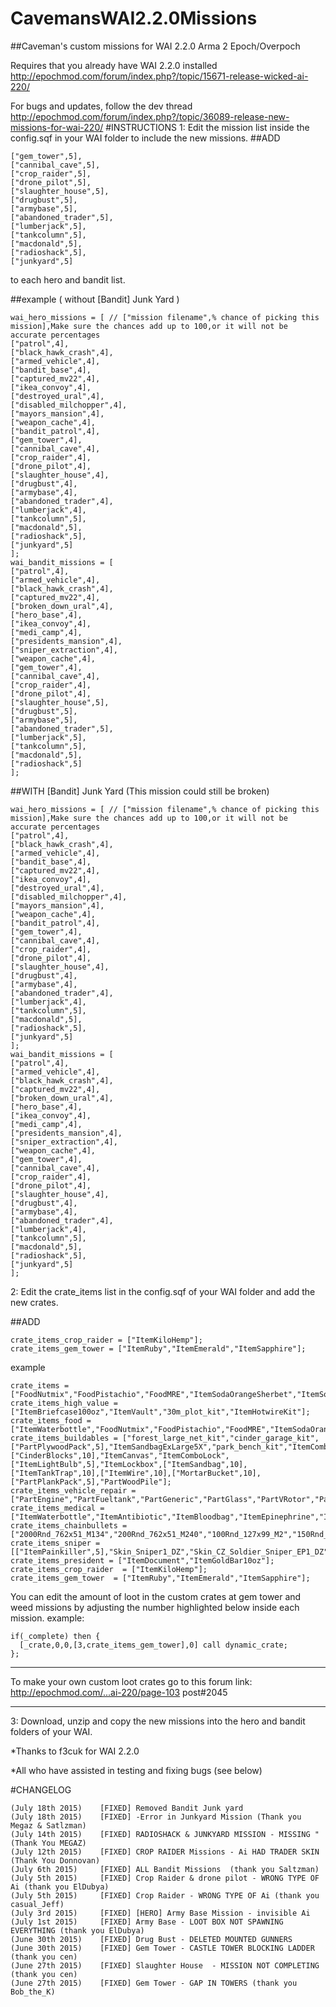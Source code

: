 # CavemansWAI2.2.0Missions
##Caveman's custom missions for WAI 2.2.0 Arma 2 Epoch/Overpoch

Requires that you already have WAI 2.2.0 installed  http://epochmod.com/forum/index.php?/topic/15671-release-wicked-ai-220/

For bugs and updates, follow the dev thread http://epochmod.com/forum/index.php?/topic/36089-release-new-missions-for-wai-220/
#INSTRUCTIONS
1: Edit the mission list inside the config.sqf in your WAI folder to include the new missions.
##ADD
```
["gem_tower",5],
["cannibal_cave",5],
["crop_raider",5],
["drone_pilot",5], 
["slaughter_house",5],
["drugbust",5],
["armybase",5],
["abandoned_trader",5],
["lumberjack",5],
["tankcolumn",5],
["macdonald",5],
["radioshack",5],
["junkyard",5]
```
to each hero and bandit list.

##example ( without [Bandit] Junk Yard )
```
wai_hero_missions = [ // ["mission filename",% chance of picking this mission],Make sure the chances add up to 100,or it will not be accurate percentages
["patrol",4],
["black_hawk_crash",4],
["armed_vehicle",4],
["bandit_base",4],
["captured_mv22",4],
["ikea_convoy",4],
["destroyed_ural",4],
["disabled_milchopper",4],
["mayors_mansion",4],
["weapon_cache",4],
["bandit_patrol",4],
["gem_tower",4],
["cannibal_cave",4],
["crop_raider",4],
["drone_pilot",4], 
["slaughter_house",4],
["drugbust",4],
["armybase",4],
["abandoned_trader",4],
["lumberjack",4],
["tankcolumn",5],
["macdonald",5],
["radioshack",5],
["junkyard",5]
]; 
wai_bandit_missions = [
["patrol",4], 
["armed_vehicle",4], 
["black_hawk_crash",4], 
["captured_mv22",4], 
["broken_down_ural",4], 
["hero_base",4], 
["ikea_convoy",4], 
["medi_camp",4], 
["presidents_mansion",4], 
["sniper_extraction",4], 
["weapon_cache",4],
["gem_tower",4],
["cannibal_cave",4],
["crop_raider",4],
["drone_pilot",4], 
["slaughter_house",5],
["drugbust",5],
["armybase",5],
["abandoned_trader",5],
["lumberjack",5],
["tankcolumn",5],
["macdonald",5],
["radioshack",5]
];
```

##WITH [Bandit] Junk Yard (This mission could still be broken)
```
wai_hero_missions = [ // ["mission filename",% chance of picking this mission],Make sure the chances add up to 100,or it will not be accurate percentages
["patrol",4],
["black_hawk_crash",4],
["armed_vehicle",4],
["bandit_base",4],
["captured_mv22",4],
["ikea_convoy",4],
["destroyed_ural",4],
["disabled_milchopper",4],
["mayors_mansion",4],
["weapon_cache",4],
["bandit_patrol",4],
["gem_tower",4],
["cannibal_cave",4],
["crop_raider",4],
["drone_pilot",4], 
["slaughter_house",4],
["drugbust",4],
["armybase",4],
["abandoned_trader",4],
["lumberjack",4],
["tankcolumn",5],
["macdonald",5],
["radioshack",5],
["junkyard",5]
]; 
wai_bandit_missions = [
["patrol",4], 
["armed_vehicle",4], 
["black_hawk_crash",4], 
["captured_mv22",4], 
["broken_down_ural",4], 
["hero_base",4], 
["ikea_convoy",4], 
["medi_camp",4], 
["presidents_mansion",4], 
["sniper_extraction",4], 
["weapon_cache",4],
["gem_tower",4],
["cannibal_cave",4],
["crop_raider",4],
["drone_pilot",4], 
["slaughter_house",4],
["drugbust",4],
["armybase",4],
["abandoned_trader",4],
["lumberjack",4],
["tankcolumn",5],
["macdonald",5],
["radioshack",5],
["junkyard",5]
];
```

2: Edit the crate_items list in the config.sqf of your WAI folder and add the new crates.

##ADD
```
crate_items_crop_raider = ["ItemKiloHemp"];
crate_items_gem_tower = ["ItemRuby","ItemEmerald","ItemSapphire"];
```

example
```
crate_items = ["FoodNutmix","FoodPistachio","FoodMRE","ItemSodaOrangeSherbet","ItemSodaRbull","ItemSodaR4z0r","ItemSodaMdew","ItemSodaPepsi","ItemBandage","ItemSodaCoke","FoodbaconCooked","FoodCanBakedBeans","FoodCanFrankBeans","FoodCanPasta","FoodCanSardines","FoodchickenCooked","FoodmuttonCooked","FoodrabbitCooked","ItemTroutCooked","ItemTunaCooked","ItemSeaBassCooked","ItemAntibiotic","ItemBloodbag","ItemEpinephrine","ItemHeatPack","ItemMorphine","ItemGoldBar","ItemGoldBar10oz","CinderBlocks","ItemCanvas","ItemComboLock","ItemLightBulb","ItemLockbox","ItemSandbag","ItemTankTrap","ItemWire","MortarBucket","PartEngine","PartFueltank","PartGeneric","PartGlass","PartPlankPack","PartVRotor","PartWheel","PartWoodPile"];
crate_items_high_value = ["ItemBriefcase100oz","ItemVault","30m_plot_kit","ItemHotwireKit"];
crate_items_food = ["ItemWaterbottle","FoodNutmix","FoodPistachio","FoodMRE","ItemSodaOrangeSherbet","ItemSodaRbull","ItemSodaR4z0r","ItemSodaMdew","ItemSodaPepsi","ItemSodaCoke","FoodbaconCooked","FoodCanBakedBeans","FoodCanFrankBeans","FoodCanPasta","FoodCanSardines","FoodchickenCooked","FoodmuttonCooked","FoodrabbitCooked","ItemTroutCooked","ItemTunaCooked","ItemSeaBassCooked"];
crate_items_buildables = ["forest_large_net_kit","cinder_garage_kit",["PartPlywoodPack",5],"ItemSandbagExLarge5X","park_bench_kit","ItemComboLock",["CinderBlocks",10],"ItemCanvas","ItemComboLock",["ItemLightBulb",5],"ItemLockbox",["ItemSandbag",10],["ItemTankTrap",10],["ItemWire",10],["MortarBucket",10],["PartPlankPack",5],"PartWoodPile"];
crate_items_vehicle_repair = ["PartEngine","PartFueltank","PartGeneric","PartGlass","PartVRotor","PartWheel"];
crate_items_medical = ["ItemWaterbottle","ItemAntibiotic","ItemBloodbag","ItemEpinephrine","ItemHeatPack","ItemMorphine","ItemBandage","FoodCanFrankBeans","FoodCanPasta"];
crate_items_chainbullets = ["2000Rnd_762x51_M134","200Rnd_762x51_M240","100Rnd_127x99_M2","150Rnd_127x107_DSHKM"];
crate_items_sniper = [["ItemPainkiller",5],"Skin_Sniper1_DZ","Skin_CZ_Soldier_Sniper_EP1_DZ","Skin_GUE_Soldier_Sniper_DZ"];
crate_items_president = ["ItemDocument","ItemGoldBar10oz"];
crate_items_crop_raider  = ["ItemKiloHemp"];
crate_items_gem_tower  = ["ItemRuby","ItemEmerald","ItemSapphire"];
```

You can edit the amount of loot in the custom crates at gem tower and weed missions by adjusting the number highlighted below inside each mission.
example: 
```
if(_complete) then {
  [_crate,0,0,[3,crate_items_gem_tower],0] call dynamic_crate;
};
 ```
**********************************************************************************************************
To make your own custom loot crates go to this forum link:
http://epochmod.com/...ai-220/page-103
post#2045
**********************************************************************************************************

3: Download, unzip and copy the new missions into the hero and bandit folders of your WAI.

*Thanks to f3cuk for WAI 2.2.0

*All who have assisted in testing and fixing bugs (see below)

#CHANGELOG
```
(July 18th 2015) 	[FIXED] Removed Bandit Junk yard
(July 18th 2015)  	[FIXED] -Error in Junkyard Mission (Thank you Megaz & Satlzman)
(July 14th 2015)  	[FIXED] RADIOSHACK & JUNKYARD MISSION - MISSING "   (Thank You MEGAZ)
(July 12th 2015)  	[FIXED] CROP RAIDER Missions - Ai HAD TRADER SKIN (Thank You Donnovan)
(July 6th 2015)    	[FIXED] ALL Bandit Missions  (thank you Saltzman)
(July 5th 2015)    	[FIXED] Crop Raider & drone pilot - WRONG TYPE OF Ai (thank you ElDubya)
(July 5th 2015)    	[FIXED] Crop Raider - WRONG TYPE OF Ai (thank you casual_Jeff) 
(July 3rd 2015)  	[FIXED] [HERO] Army Base Mission - invisible Ai 
(July 1st 2015)  	[FIXED] Army Base - LOOT BOX NOT SPAWNING EVERYTHING (thank you ElDubya)
(June 30th 2015) 	[FIXED] Drug Bust - DELETED MOUNTED GUNNERS
(June 30th 2015) 	[FIXED] Gem Tower - CASTLE TOWER BLOCKING LADDER (thank you cen)
(June 27th 2015) 	[FIXED] Slaughter House  - MISSION NOT COMPLETING (thank you cen)
(June 27th 2015) 	[FIXED] Gem Tower - GAP IN TOWERS (thank you Bob_the_K)
```
